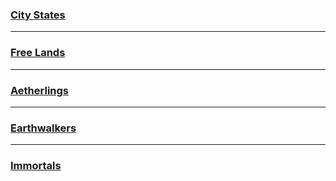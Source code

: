 ### [City States](/rpg_citystates.html)

---

### [Free Lands](/rpg_freelands.html)

---

### [Aetherlings](/rpg_aetherlings.html)

---

### [Earthwalkers](/rpg_earthwalkers.html)

---

### [Immortals](/rpg_immortals.html)
